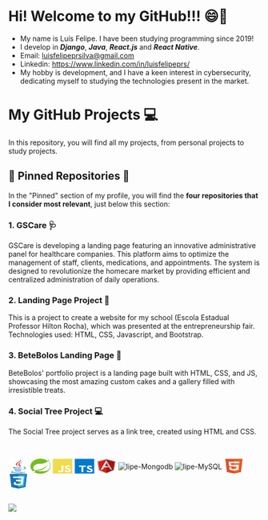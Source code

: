 # Hi! Welcome to my GitHub!!! 😄👋
 <div>
 
- My name is Luís Felipe. I have been studying programming since 2019!
- I develop in ***Django***, ***Java***, ***React.js*** and ***React Native***.
- Email: luisfelipeprsilva@gmail.com
- Linkedin: https://www.linkedin.com/in/luisfelipeprs/
- My hobby is development, and I have a keen interest in cybersecurity, dedicating myself to studying the technologies present in the market.
 ##

 
# My GitHub Projects 💻

In this repository, you will find all my projects, from personal projects to study projects.

## 🌟 Pinned Repositories 📌

In the "Pinned" section of my profile, you will find the **four repositories that I consider most relevant**, just below this section:

### 1. GSCare 🩺

GSCare is developing a landing page featuring an innovative administrative panel for healthcare companies. This platform aims to optimize the management of staff, clients, medications, and appointments. The system is designed to revolutionize the homecare market by providing efficient and centralized administration of daily operations.

### 2. Landing Page Project 📱

This is a project to create a website for my school (Escola Estadual Professor Hilton Rocha), which was presented at the entrepreneurship fair.
Technologies used: HTML, CSS, Javascript, and Bootstrap.

### 3. BeteBolos Landing Page 🎂

BeteBolos' portfolio project is a landing page built with HTML, CSS, and JS, showcasing the most amazing custom cakes and a gallery filled with irresistible treats.

### 4. Social Tree Project 💻

The Social Tree project serves as a link tree, created using HTML and CSS.

 
 
  ##
 
   
  <div style="display: inline_block"><br>
  <img align="center" alt="lipe-Java" height="30" width="40" src="https://raw.githubusercontent.com/devicons/devicon/master/icons/java/java-original.svg">
  <img align="center" alt="lipe-Spring" height="30" width="40" src="https://raw.githubusercontent.com/devicons/devicon/master/icons/spring/spring-original.svg">
  <img align="center" alt="lipe-Js" height="30" width="40" src="https://raw.githubusercontent.com/devicons/devicon/master/icons/javascript/javascript-plain.svg">
  <img align="center" alt="lipe-Ts" height="30" width="40" src="https://raw.githubusercontent.com/devicons/devicon/master/icons/typescript/typescript-plain.svg">
  <img align="center" alt="lipe-Angular" height="30" width="40" src="https://raw.githubusercontent.com/devicons/devicon/master/icons/angularjs/angularjs-original.svg">
  <img align="center" left="30" alt="lipe-Mongodb" height="30" width="40" src="https://cdn.jsdelivr.net/gh/devicons/devicon/icons/mongodb/mongodb-plain-wordmark.svg" />
  <img align="center" left="30" alt="lipe-MySQL" height="30" width="40" src="https://cdn.jsdelivr.net/gh/devicons/devicon/icons/mysql/mysql-original-wordmark.svg" />
  <img align="center" alt="lipe-HTML" height="30" width="40" src="https://raw.githubusercontent.com/devicons/devicon/master/icons/html5/html5-original.svg">
  <img align="center" alt="lipe-CSS" height="30" width="40" src="https://raw.githubusercontent.com/devicons/devicon/master/icons/css3/css3-original.svg">
</div>
   
   ##
<div> 
  <a href="https://www.linkedin.com/in/luisfelipeprs" target="_blank"><img src="https://img.shields.io/badge/-LinkedIn-%230077B5?style=for-the-badge&logo=linkedin&logoColor=white" target="_blank"></a> 
  
</div>
